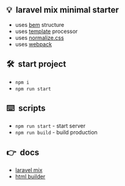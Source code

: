## 💡&nbsp; laravel mix minimal starter
* uses [bem](https://en.bem.info) structure
* uses [template](https://laravel-mix.com/extensions/html-builder) processor
* uses [normalize.css](https://necolas.github.io/normalize.css/)
* uses [webpack](https://webpack.js.org)

## 🛠️&nbsp; start project
* ```npm i```
* ```npm run start```

## ⌨️&nbsp; scripts
* ```npm run start``` - start server
* ```npm run build``` - build production

## 👉&nbsp; docs
* [laravel mix](https://laravel-mix.com/docs/main/installation)
* [html builder](https://laravel-mix.com/extensions/html-builder)
